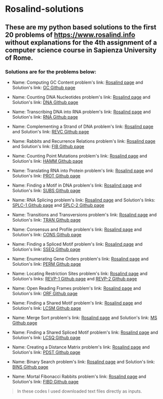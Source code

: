 # Rosalind-solutions

## These are my python based solutions to the first 20 problems of https://www.rosalind.info without explanations for the 4th assignment of a computer science course in Sapienza University of Rome.

### Solutions are for the problems below:

- Name: Computing GC Content	             problem's link: [Rosalind page](http://rosalind.info/problems/gc)    and Solution's link: [GC Github page](https://github.com/Hosseinem/Rosalind-solutions/blob/master/--%20%5Bgc%5D%20Computing%20GC%20Content	)

- Name: Counting DNA Nucleotides           problem's link: [Rosalind page](http://rosalind.info/problems/dna)   and Solution's link: [DNA Github page](https://github.com/Hosseinem/Rosalind-solutions/blob/master/01%20%5Bdna%5D%20Counting%20DNA%20Nucleotides)

- Name: Transcribing DNA into RNA          problem's link: [Rosalind page](http://rosalind.info/problems/rna)   and Solution's link: [RNA Github page](https://github.com/Hosseinem/Rosalind-solutions/blob/master/02%20%5Brna%5D%20Transcribing%20DNA%20into%20RNA)

- Name: Complementing a Strand of DNA      problem's link: [Rosalind page](http://rosalind.info/problems/revc)  and Solution's link: [REVC Github page](https://github.com/Hosseinem/Rosalind-solutions/blob/master/03%20%5Brevc%5D%20Complementing%20a%20Strand%20of%20DNA)

- Name: Rabbits and Recurrence Relations   problem's link: [Rosalind page](http://rosalind.info/problems/fib)   and Solution's link: [FIB Github page](https://github.com/Hosseinem/Rosalind-solutions/blob/master/04%20%5Bfib%5D%20Rabbits%20and%20Recurrence%20Relations)

- Name: Counting Point Mutations           problem's link: [Rosalind page](http://rosalind.info/problems/hamm)  and Solution's link: [HAMM Github page](https://github.com/Hosseinem/Rosalind-solutions/blob/master/05%20%5Bhamm%5D%20Counting%20Point%20Mutations)

- Name: Translating RNA into Protein       problem's link: [Rosalind page](http://rosalind.info/problems/prot)  and Solution's link: [PROT Github page](https://github.com/Hosseinem/Rosalind-solutions/blob/master/06%20%5Bprot%5D%20Translating%20RNA%20into%20Protein)

- Name: Finding a Motif in DNA             problem's link: [Rosalind page](http://rosalind.info/problems/subs)  and Solution's link: [SUBS Github page](https://github.com/Hosseinem/Rosalind-solutions/blob/master/07%20%5Bsubs%5D%20Finding%20a%20Motif%20in%20DNA)

- Name: RNA Splicing                       problem's link: [Rosalind page](http://rosalind.info/problems/splc)  and Solution's links: [SPLC-1 Github page](https://github.com/Hosseinem/Rosalind-solutions/blob/master/08-1%20%5Bsplc%5D%20RNA%20Splicing) and [SPLC-2 Github page](https://github.com/Hosseinem/Rosalind-solutions/blob/master/08-2%20%5Bsplc%5D%20RNA%20Splicing)

- Name: Transitions and Transversions      problem's link: [Rosalind page](http://rosalind.info/problems/tran)  and Solution's link: [TRAN Github page](https://github.com/Hosseinem/Rosalind-solutions/blob/master/09%20%5Btran%5D%20Transitions%20and%20Transversions)

- Name: Consensus and Profile	             problem's link: [Rosalind page](http://rosalind.info/problems/cons)  and Solution's link: [CONS Github page](https://github.com/Hosseinem/Rosalind-solutions/blob/master/10%20%5Bcons%5D%20Consensus%20and%20Profile	)

- Name: Finding a Spliced Motif            problem's link: [Rosalind page](http://rosalind.info/problems/sseq)  and Solution's link: [SSEQ Github page](https://github.com/Hosseinem/Rosalind-solutions/blob/master/11%20%5Bsseq%5D%20Finding%20a%20Spliced%20Motif)

- Name: Enumerating Gene Orders            problem's link: [Rosalind page](http://rosalind.info/problems/perm)  and Solution's link: [PERM Github page](https://github.com/Hosseinem/Rosalind-solutions/blob/master/12%20%5Bperm%5D%20Enumerating%20Gene%20Orders)

- Name: Locating Restriction Sites         problem's link: [Rosalind page](http://rosalind.info/problems/revp)  and Solution's links: [REVP-1 Github page](https://github.com/Hosseinem/Rosalind-solutions/blob/master/13-1%20%5Brevp%5D%20Locating%20Restriction%20Sites) and [REVP-2 Github page](https://github.com/Hosseinem/Rosalind-solutions/blob/master/13-2%20%5Brevp%5D%20Locating%20Restriction%20Sites)

- Name: Open Reading Frames                problem's link: [Rosalind page](http://rosalind.info/problems/orf)   and Solution's link: [ORF Github page](https://github.com/Hosseinem/Rosalind-solutions/blob/master/14%20%5Borf%5D%20Open%20Reading%20Frames)

- Name: Finding a Shared Motif             problem's link: [Rosalind page](http://rosalind.info/problems/lcsm)  and Solution's link: [LCSM Github page](https://github.com/Hosseinem/Rosalind-solutions/blob/master/15%20%5Blcsm%5D%20Finding%20a%20Shared%20Motif)

- Name: Merge Sort                         problem's link: [Rosalind page](http://rosalind.info/problems/ms)    and Solution's link: [MS Github page](https://github.com/Hosseinem/Rosalind-solutions/blob/master/16%20%5Bms%5D%20Merge%20Sort)

- Name: Finding a Shared Spliced Motif     problem's link: [Rosalind page](http://rosalind.info/problems/lcsq)  and Solution's link: [LCSQ Github page](https://github.com/Hosseinem/Rosalind-solutions/blob/master/17%20%5Blcsq%5D%20Finding%20a%20Shared%20Spliced%20Motif)

- Name: Creating a Distance Matrix         problem's link: [Rosalind page](http://rosalind.info/problems/pdst)  and Solution's link: [PDST Github page](https://github.com/Hosseinem/Rosalind-solutions/blob/master/18%20%5Bpdst%5D%20Creating%20a%20Distance%20Matrix)

- Name: Binary Search	                     problem's link: [Rosalind page](http://rosalind.info/problems/bins)  and Solution's link: [BINS Github page](https://github.com/Hosseinem/Rosalind-solutions/blob/master/19%20%5Bbins%5D%20Binary%20Search	)

- Name: Mortal Fibonacci Rabbits           problem's link: [Rosalind page](http://rosalind.info/problems/fibd)  and Solution's link: [FIBD Github page](https://github.com/Hosseinem/Rosalind-solutions/blob/master/20%20%5Bfibd%5D%20Mortal%20Fibonacci%20Rabbits)



> In these codes I used downloaded text files directly as inputs.
